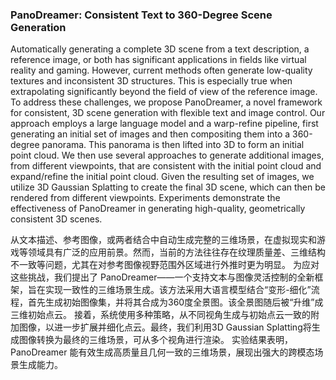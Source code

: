 ### PanoDreamer: Consistent Text to 360-Degree Scene Generation

Automatically generating a complete 3D scene from a text description, a reference image, or both has significant applications in fields like virtual reality and gaming. However, current methods often generate low-quality textures and inconsistent 3D structures. This is especially true when extrapolating significantly beyond the field of view of the reference image. To address these challenges, we propose PanoDreamer, a novel framework for consistent, 3D scene generation with flexible text and image control. Our approach employs a large language model and a warp-refine pipeline, first generating an initial set of images and then compositing them into a 360-degree panorama. This panorama is then lifted into 3D to form an initial point cloud. We then use several approaches to generate additional images, from different viewpoints, that are consistent with the initial point cloud and expand/refine the initial point cloud. Given the resulting set of images, we utilize 3D Gaussian Splatting to create the final 3D scene, which can then be rendered from different viewpoints. Experiments demonstrate the effectiveness of PanoDreamer in generating high-quality, geometrically consistent 3D scenes.

从文本描述、参考图像，或两者结合中自动生成完整的三维场景，在虚拟现实和游戏等领域具有广泛的应用前景。然而，当前的方法往往存在纹理质量差、三维结构不一致等问题，尤其在对参考图像视野范围外区域进行外推时更为明显。
为应对这些挑战，我们提出了 PanoDreamer——一个支持文本与图像灵活控制的全新框架，旨在实现一致性的三维场景生成。该方法采用大语言模型结合“变形-细化”流程，首先生成初始图像集，并将其合成为360度全景图。该全景图随后被“升维”成三维初始点云。
接着，系统使用多种策略，从不同视角生成与初始点云一致的附加图像，以进一步扩展并细化点云。最终，我们利用3D Gaussian Splatting将生成图像转换为最终的三维场景，可从多个视角进行渲染。
实验结果表明，PanoDreamer 能有效生成高质量且几何一致的三维场景，展现出强大的跨模态场景生成能力。
